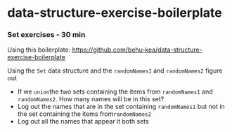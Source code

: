 # data-structure-exercise-boilerplate


### Set exercises - 30 min

Using this boilerplate: https://github.com/behu-kea/data-structure-exercise-boilerplate

Using the `Set` data structure and the `randomNames1` and `randomNames2` figure out

- If we `union`the two sets containing the items from `randomNames1` and `randomNames2`. How many names will be in this set?
- Log out the names that are in the set containing `randomNames1` but not in the set containing the items from`randomNames2`
- Log out all the names that appear it both sets
